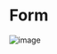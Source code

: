 <h1>Form </h1>


![image](https://github.com/user-attachments/assets/80c172e0-847e-41b8-9780-cd3ffe280533)
